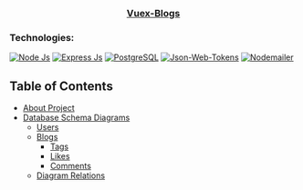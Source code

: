 <!-- Vuex-log LOGO -->
<br />
 <p align="center">
    <h3 align="center">
        <a href="https://github.com/Brainiac5l0th/blogs_api" target="_blank" >
            Vuex-Blogs
        </a>
    </h3>
</p>
<!-- 
### Overview:
Something about the project will be written here -->

### Technologies:

[![Node Js][node-js-shield]][node-js-url]
[![Express Js][express-js-shield]][express-js-url]
[![PostgreSQL][postgres-ql-shield]][postgres-ql-url]
[![Json-Web-Tokens][jwt-shield]][jwt-url]
[![Nodemailer][nodemailer-shield]][nodemailer-url]

<!-- TABLE OF CONTENTS -->

## Table of Contents

- [About Project](#-about-project)
- [Database Schema Diagrams](#-database-schema-diagrams)
  - [Users](#-users)
  - [Blogs](#-blogs)
    - [Tags](#-tags)
    - [Likes](#-likes)
    - [Comments](#-comments)
  - [Diagram Relations](#-diagram-relations)

<!-- MARKDOWN LINKS & IMAGES -->

[node-js-shield]: https://img.shields.io/badge/Node.js-43853D?style=for-the-badge&logo=node.js&logoColor=white
[node-js-url]: https://nodejs.org/en/docs
[express-js-shield]: https://img.shields.io/badge/Express.js-404D59?style=for-the-badge
[express-js-url]: https://expressjs.com/en/starter/installing.html
[postgres-ql-shield]: https://img.shields.io/badge/PostgreSQL-316192?style=for-the-badge&logo=postgresql&logoColor=white
[postgres-ql-url]: https://www.postgresql.org/docs/
[jwt-shield]: https://img.shields.io/badge/json%20web%20token-323330?style=for-the-badge&logo=json-web-tokens&logoColor=pink
[jwt-url]: https://jwt.io/introduction
[nodemailer-shield]: https://img.shields.io/badge/nodemailer-teal?style=for-the-badge
[nodemailer-url]: https://nodemailer.com/about/
